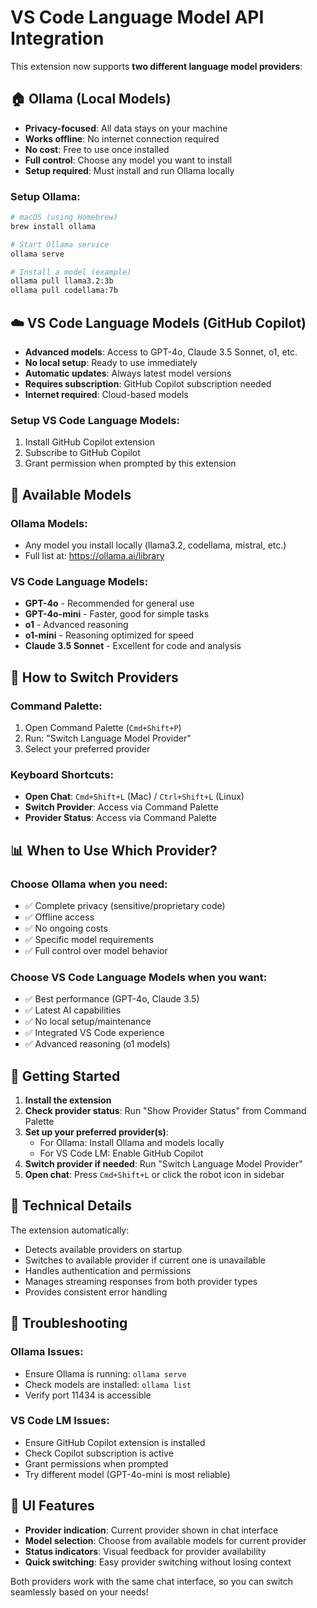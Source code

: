 # VS Code Language Model API Integration

This extension now supports **two different language model providers**:

## 🏠 **Ollama (Local Models)**
- **Privacy-focused**: All data stays on your machine
- **Works offline**: No internet connection required
- **No cost**: Free to use once installed
- **Full control**: Choose any model you want to install
- **Setup required**: Must install and run Ollama locally

### Setup Ollama:
```bash
# macOS (using Homebrew)
brew install ollama

# Start Ollama service
ollama serve

# Install a model (example)
ollama pull llama3.2:3b
ollama pull codellama:7b
```

## ☁️ **VS Code Language Models (GitHub Copilot)**
- **Advanced models**: Access to GPT-4o, Claude 3.5 Sonnet, o1, etc.
- **No local setup**: Ready to use immediately
- **Automatic updates**: Always latest model versions
- **Requires subscription**: GitHub Copilot subscription needed
- **Internet required**: Cloud-based models

### Setup VS Code Language Models:
1. Install GitHub Copilot extension
2. Subscribe to GitHub Copilot
3. Grant permission when prompted by this extension

## 🎯 **Available Models**

### Ollama Models:
- Any model you install locally (llama3.2, codellama, mistral, etc.)
- Full list at: https://ollama.ai/library

### VS Code Language Models:
- **GPT-4o** - Recommended for general use
- **GPT-4o-mini** - Faster, good for simple tasks
- **o1** - Advanced reasoning
- **o1-mini** - Reasoning optimized for speed
- **Claude 3.5 Sonnet** - Excellent for code and analysis

## 🔄 **How to Switch Providers**

### Command Palette:
1. Open Command Palette (`Cmd+Shift+P`)
2. Run: "Switch Language Model Provider"
3. Select your preferred provider

### Keyboard Shortcuts:
- **Open Chat**: `Cmd+Shift+L` (Mac) / `Ctrl+Shift+L` (Linux)
- **Switch Provider**: Access via Command Palette
- **Provider Status**: Access via Command Palette

## 📊 **When to Use Which Provider?**

### Choose **Ollama** when you need:
- ✅ Complete privacy (sensitive/proprietary code)
- ✅ Offline access
- ✅ No ongoing costs
- ✅ Specific model requirements
- ✅ Full control over model behavior

### Choose **VS Code Language Models** when you want:
- ✅ Best performance (GPT-4o, Claude 3.5)
- ✅ Latest AI capabilities
- ✅ No local setup/maintenance
- ✅ Integrated VS Code experience
- ✅ Advanced reasoning (o1 models)

## 🚀 **Getting Started**

1. **Install the extension**
2. **Check provider status**: Run "Show Provider Status" from Command Palette
3. **Set up your preferred provider(s)**:
   - For Ollama: Install Ollama and models locally
   - For VS Code LM: Enable GitHub Copilot
4. **Switch provider if needed**: Run "Switch Language Model Provider"
5. **Open chat**: Press `Cmd+Shift+L` or click the robot icon in sidebar

## 🔧 **Technical Details**

The extension automatically:
- Detects available providers on startup
- Switches to available provider if current one is unavailable
- Handles authentication and permissions
- Manages streaming responses from both provider types
- Provides consistent error handling

## 🐛 **Troubleshooting**

### Ollama Issues:
- Ensure Ollama is running: `ollama serve`
- Check models are installed: `ollama list`
- Verify port 11434 is accessible

### VS Code LM Issues:
- Ensure GitHub Copilot extension is installed
- Check Copilot subscription is active
- Grant permissions when prompted
- Try different model (GPT-4o-mini is most reliable)

## 🎨 **UI Features**

- **Provider indication**: Current provider shown in chat interface
- **Model selection**: Choose from available models for current provider
- **Status indicators**: Visual feedback for provider availability
- **Quick switching**: Easy provider switching without losing context

Both providers work with the same chat interface, so you can switch seamlessly based on your needs!